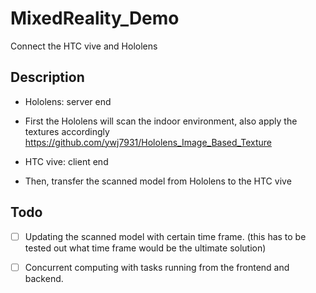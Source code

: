 # MixedReality_Demo
Connect the HTC vive and Hololens

Description
-----
- Hololens: server end 
* First the Hololens will scan the indoor environment, also apply the textures accordingly
https://github.com/ywj7931/Hololens_Image_Based_Texture

- HTC vive: client end
* Then, transfer the scanned model from Hololens to the HTC vive

Todo
-----
- [ ] Updating the scanned model with certain time frame. 
(this has to be tested out what time frame would be the ultimate solution)

- [ ] Concurrent computing with tasks running from the frontend and backend.
